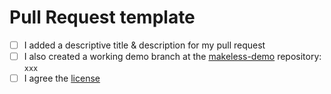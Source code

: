 # Pull Request template

- [ ] I added a descriptive title & description for my pull request
- [ ] I also created a working demo branch at the [makeless-demo](https://github.com/makeless/makeless-demo) repository: `xxx`
- [ ] I agree the [license](https://github.com/makeless/makeless-ui/blob/master/LICENSE)
